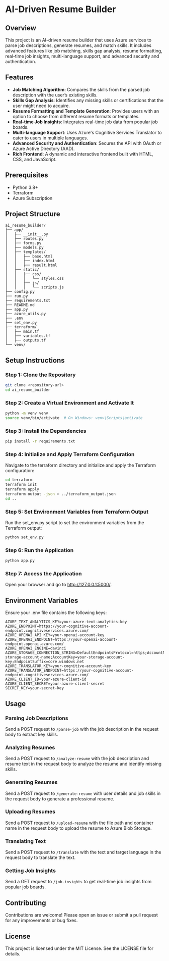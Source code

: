 # AI-Driven Resume Builder

## Overview

This project is an AI-driven resume builder that uses Azure services to parse job descriptions, generate resumes, and match skills. It includes advanced features like job matching, skills gap analysis, resume formatting, real-time job insights, multi-language support, and advanced security and authentication.

## Features

- **Job Matching Algorithm**: Compares the skills from the parsed job description with the user’s existing skills.
- **Skills Gap Analysis**: Identifies any missing skills or certifications that the user might need to acquire.
- **Resume Formatting and Template Generation**: Provides users with an option to choose from different resume formats or templates.
- **Real-time Job Insights**: Integrates real-time job data from popular job boards.
- **Multi-language Support**: Uses Azure's Cognitive Services Translator to cater to users in multiple languages.
- **Advanced Security and Authentication**: Secures the API with OAuth or Azure Active Directory (AAD).
- **Rich Frontend**: A dynamic and interactive frontend built with HTML, CSS, and JavaScript.

## Prerequisites

- Python 3.8+
- Terraform
- Azure Subscription

## Project Structure

```
ai_resume_builder/
├── app/
│   ├── __init__.py
│   ├── routes.py
│   ├── forms.py
│   ├── models.py
│   ├── templates/
│   │   ├── base.html
│   │   ├── index.html
│   │   ├── result.html
│   ├── static/
│   │   ├── css/
│   │   │   └── styles.css
│   │   ├── js/
│   │   │   └── scripts.js
├── config.py
├── run.py
├── requirements.txt
├── README.md
├── app.py
├── azure_utils.py
├── .env
├── set_env.py
├── terraform/
│   ├── main.tf
│   ├── variables.tf
│   ├── outputs.tf
└── venv/
```

## Setup Instructions

### Step 1: Clone the Repository

```sh
git clone <repository-url>
cd ai_resume_builder
```

### Step 2: Create a Virtual Environment and Activate It

```sh
python -m venv venv
source venv/bin/activate  # On Windows: venv\Scripts\activate
```

### Step 3: Install the Dependencies

```sh
pip install -r requirements.txt
```

### Step 4: Initialize and Apply Terraform Configuration

Navigate to the terraform directory and initialize and apply the Terraform configuration:

```sh
cd terraform
terraform init
terraform apply
terraform output -json > ../terraform_output.json
cd ..
```

### Step 5: Set Environment Variables from Terraform Output

Run the set_env.py script to set the environment variables from the Terraform output:

```sh
python set_env.py
```

### Step 6: Run the Application

```sh
python app.py
```

### Step 7: Access the Application

Open your browser and go to http://127.0.0.1:5000/.

## Environment Variables

Ensure your .env file contains the following keys:

```
AZURE_TEXT_ANALYTICS_KEY=your-azure-text-analytics-key
AZURE_ENDPOINT=https://your-cognitive-account-endpoint.cognitiveservices.azure.com/
AZURE_OPENAI_API_KEY=your-openai-account-key
AZURE_OPENAI_ENDPOINT=https://your-openai-account-endpoint.openai.azure.com/
AZURE_OPENAI_ENGINE=davinci
AZURE_STORAGE_CONNECTION_STRING=DefaultEndpointsProtocol=https;AccountName=your-storage-account-name;AccountKey=your-storage-account-key;EndpointSuffix=core.windows.net
AZURE_TRANSLATOR_KEY=your-cognitive-account-key
AZURE_TRANSLATOR_ENDPOINT=https://your-cognitive-account-endpoint.cognitiveservices.azure.com/
AZURE_CLIENT_ID=your-azure-client-id
AZURE_CLIENT_SECRET=your-azure-client-secret
SECRET_KEY=your-secret-key
```

## Usage

### Parsing Job Descriptions

Send a POST request to `/parse-job` with the job description in the request body to extract key skills.

### Analyzing Resumes

Send a POST request to `/analyze-resume` with the job description and resume text in the request body to analyze the resume and identify missing skills.

### Generating Resumes

Send a POST request to `/generate-resume` with user details and job skills in the request body to generate a professional resume.

### Uploading Resumes

Send a POST request to `/upload-resume` with the file path and container name in the request body to upload the resume to Azure Blob Storage.

### Translating Text

Send a POST request to `/translate` with the text and target language in the request body to translate the text.

### Getting Job Insights

Send a GET request to `/job-insights` to get real-time job insights from popular job boards.

## Contributing

Contributions are welcome! Please open an issue or submit a pull request for any improvements or bug fixes.

## License

This project is licensed under the MIT License. See the LICENSE file for details.

